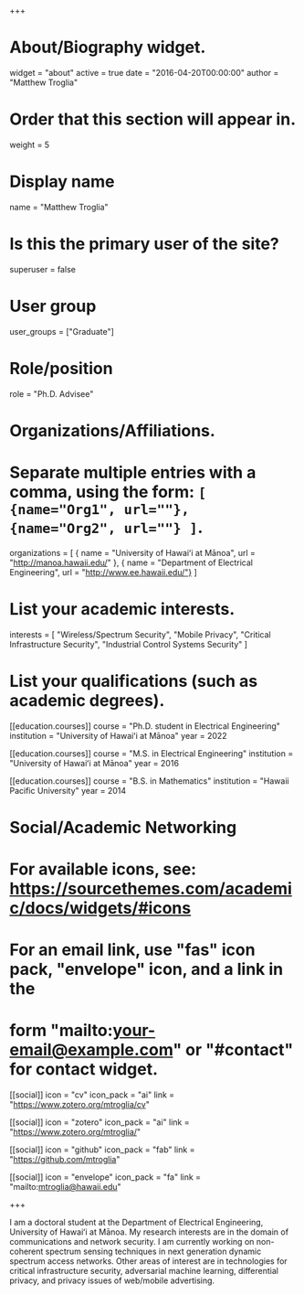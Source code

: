+++
# About/Biography widget.
widget = "about"
active = true
date = "2016-04-20T00:00:00"
author = "Matthew Troglia"

# Order that this section will appear in.
weight = 5

# Display name
name = "Matthew Troglia"

# Is this the primary user of the site?
superuser = false

# User group
user_groups = ["Graduate"]

# Role/position
role = "Ph.D. Advisee"

# Organizations/Affiliations.
# Separate multiple entries with a comma, using the form: `[ {name="Org1", url=""}, {name="Org2", url=""} ]`.
organizations = [ { name = "University of Hawaiʻi at Mānoa", url = "http://manoa.hawaii.edu/" }, { name = "Department of Electrical Engineering", url = "http://www.ee.hawaii.edu/"} ]

# List your academic interests.
interests = [
    "Wireless/Spectrum Security",
    "Mobile Privacy",
    "Critical Infrastructure Security",
    "Industrial Control Systems Security"
  ]

# List your qualifications (such as academic degrees).
[[education.courses]]
  course = "Ph.D. student in Electrical Engineering"
  institution = "University of Hawaiʻi at Mānoa"
  year = 2022

[[education.courses]]
    course = "M.S. in Electrical Engineering"
    institution = "University of Hawaiʻi at Mānoa"
    year = 2016

[[education.courses]]
  course = "B.S. in Mathematics"
  institution = "Hawaii Pacific University"
  year = 2014

# Social/Academic Networking
# For available icons, see: https://sourcethemes.com/academic/docs/widgets/#icons
#   For an email link, use "fas" icon pack, "envelope" icon, and a link in the
#   form "mailto:your-email@example.com" or "#contact" for contact widget.

[[social]]
  icon = "cv"
  icon_pack = "ai"
  link = "https://www.zotero.org/mtroglia/cv"

[[social]]
  icon = "zotero"
  icon_pack = "ai"
  link = "https://www.zotero.org/mtroglia/"


[[social]]
  icon = "github"
  icon_pack = "fab"
  link = "https://github.com/mtroglia"

[[social]]
  icon = "envelope"
  icon_pack = "fa"
  link = "mailto:mtroglia@hawaii.edu"

+++

I am a doctoral student at the Department of Electrical Engineering, University of Hawaiʻi at Mānoa. My research interests are in the domain of communications and network security.  I am currently working on non-coherent spectrum sensing techniques in next generation dynamic spectrum access networks. Other areas of interest are in technologies for critical infrastructure security, adversarial machine learning, differential privacy, and privacy issues of web/mobile advertising.
